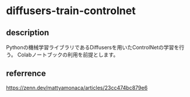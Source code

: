 # diffusers-train-controlnet

## description
Pythonの機械学習ライブラリであるDiffusersを用いたControlNetの学習を行う。
Colabノートブックの利用を前提とします。

## referrence
https://zenn.dev/mattyamonaca/articles/23cc474bc879e6
